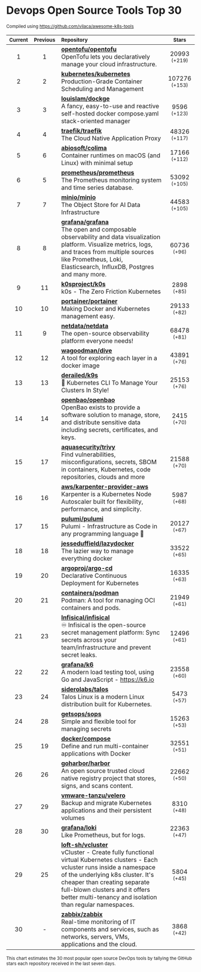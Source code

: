 # Devops Open Source Tools Top 30
<sup>Compiled using https://github.com/vilaca/awesome-k8s-tools</sup>
<div align="center">

|<sub>Current</sub>|<sub>Previous</sub>|<sub>Repository</sub>|<sub>Stars</sub>|
|:---:|:---:|:---|:---:|
|1|1|[**opentofu/opentofu**](https://github.com/opentofu/opentofu)<br/>OpenTofu lets you declaratively manage your cloud infrastructure.|20993 <sup>(+219)</sup>|
|2|2|[**kubernetes/kubernetes**](https://github.com/kubernetes/kubernetes)<br/>Production-Grade Container Scheduling and Management|107276 <sup>(+153)</sup>|
|3|3|[**louislam/dockge**](https://github.com/louislam/dockge)<br/>A fancy, easy-to-use and reactive self-hosted docker compose.yaml stack-oriented manager|9596 <sup>(+123)</sup>|
|4|4|[**traefik/traefik**](https://github.com/traefik/traefik)<br/>The Cloud Native Application Proxy|48326 <sup>(+117)</sup>|
|5|6|[**abiosoft/colima**](https://github.com/abiosoft/colima)<br/>Container runtimes on macOS (and Linux) with minimal setup|17166 <sup>(+112)</sup>|
|6|5|[**prometheus/prometheus**](https://github.com/prometheus/prometheus)<br/>The Prometheus monitoring system and time series database.|53092 <sup>(+105)</sup>|
|7|7|[**minio/minio**](https://github.com/minio/minio)<br/>The Object Store for AI Data Infrastructure|44583 <sup>(+105)</sup>|
|8|8|[**grafana/grafana**](https://github.com/grafana/grafana)<br/>The open and composable observability and data visualization platform. Visualize metrics, logs, and traces from multiple sources like Prometheus, Loki, Elasticsearch, InfluxDB, Postgres and many more. |60736 <sup>(+96)</sup>|
|9|11|[**k0sproject/k0s**](https://github.com/k0sproject/k0s)<br/>k0s - The Zero Friction Kubernetes|2898 <sup>(+85)</sup>|
|10|10|[**portainer/portainer**](https://github.com/portainer/portainer)<br/>Making Docker and Kubernetes management easy.|29133 <sup>(+82)</sup>|
|11|9|[**netdata/netdata**](https://github.com/netdata/netdata)<br/>The open-source observability platform everyone needs!|68478 <sup>(+81)</sup>|
|12|12|[**wagoodman/dive**](https://github.com/wagoodman/dive)<br/>A tool for exploring each layer in a docker image|43891 <sup>(+76)</sup>|
|13|13|[**derailed/k9s**](https://github.com/derailed/k9s)<br/>🐶 Kubernetes CLI To Manage Your Clusters In Style!|25153 <sup>(+76)</sup>|
|14|14|[**openbao/openbao**](https://github.com/openbao/openbao)<br/>OpenBao exists to provide a software solution to manage, store, and distribute sensitive data including secrets, certificates, and keys.|2415 <sup>(+70)</sup>|
|15|17|[**aquasecurity/trivy**](https://github.com/aquasecurity/trivy)<br/>Find vulnerabilities, misconfigurations, secrets, SBOM in containers, Kubernetes, code repositories, clouds and more|21588 <sup>(+70)</sup>|
|16|16|[**aws/karpenter-provider-aws**](https://github.com/aws/karpenter-provider-aws)<br/>Karpenter is a Kubernetes Node Autoscaler built for flexibility, performance, and simplicity.|5987 <sup>(+68)</sup>|
|17|15|[**pulumi/pulumi**](https://github.com/pulumi/pulumi)<br/>Pulumi - Infrastructure as Code in any programming language 🚀|20127 <sup>(+67)</sup>|
|18|18|[**jesseduffield/lazydocker**](https://github.com/jesseduffield/lazydocker)<br/>The lazier way to manage everything docker|33522 <sup>(+65)</sup>|
|19|20|[**argoproj/argo-cd**](https://github.com/argoproj/argo-cd)<br/>Declarative Continuous Deployment for Kubernetes|16335 <sup>(+63)</sup>|
|20|21|[**containers/podman**](https://github.com/containers/podman)<br/>Podman: A tool for managing OCI containers and pods.|21949 <sup>(+61)</sup>|
|21|23|[**Infisical/infisical**](https://github.com/Infisical/infisical)<br/>♾ Infisical is the open-source secret management platform: Sync secrets across your team/infrastructure and prevent secret leaks.|12496 <sup>(+61)</sup>|
|22|22|[**grafana/k6**](https://github.com/grafana/k6)<br/>A modern load testing tool, using Go and JavaScript - https://k6.io|23558 <sup>(+60)</sup>|
|23|24|[**siderolabs/talos**](https://github.com/siderolabs/talos)<br/>Talos Linux is a modern Linux distribution built for Kubernetes.|5473 <sup>(+57)</sup>|
|24|28|[**getsops/sops**](https://github.com/getsops/sops)<br/>Simple and flexible tool for managing secrets|15263 <sup>(+53)</sup>|
|25|19|[**docker/compose**](https://github.com/docker/compose)<br/>Define and run multi-container applications with Docker|32551 <sup>(+51)</sup>|
|26|26|[**goharbor/harbor**](https://github.com/goharbor/harbor)<br/>An open source trusted cloud native registry project that stores, signs, and scans content.|22662 <sup>(+50)</sup>|
|27|29|[**vmware-tanzu/velero**](https://github.com/vmware-tanzu/velero)<br/>Backup and migrate Kubernetes applications and their persistent volumes|8310 <sup>(+48)</sup>|
|28|30|[**grafana/loki**](https://github.com/grafana/loki)<br/>Like Prometheus, but for logs.|22363 <sup>(+47)</sup>|
|29|25|[**loft-sh/vcluster**](https://github.com/loft-sh/vcluster)<br/>vCluster - Create fully functional virtual Kubernetes clusters - Each vcluster runs inside a namespace of the underlying k8s cluster. It's cheaper than creating separate full-blown clusters and it offers better multi-tenancy and isolation than regular namespaces.|5804 <sup>(+45)</sup>|
|30|-|[**zabbix/zabbix**](https://github.com/zabbix/zabbix)<br/>Real-time monitoring of IT components and services, such as networks, servers, VMs, applications and the cloud.|3868 <sup>(+42)</sup>|


</div>

<sub>This chart estimates the 30 most popular open source DevOps tools by tallying the GitHub stars each repository received in the last seven days.</sub>
